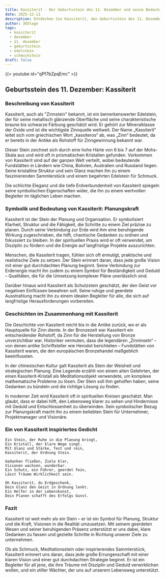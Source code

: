 ```yaml
---
title: Kassiterit - Der Geburtsstein des 11. Dezember und seine Bedeutung
date: 2025-12-11
description: Entdecken Sie Kassiterit, den Geburtsstein des 11. Dezember, der Planungskraft symbolisiert. Seine Symbolik und Geschichte werden Sie inspirieren.
author: 365tage
tags:
  - kassiterit
  - dezember
  - 11. dezember
  - geburtsstein
  - edelstein
  - schmuckstein
draft: false
---
```


{{< youtube id="qPf7bZpqEmc" >}}

## Geburtsstein des 11. Dezember: Kassiterit

### Beschreibung von Kassiterit

Kassiterit, auch als "Zinnstein" bekannt, ist ein bemerkenswerter Edelstein, der für seine metallisch glänzende Oberfläche und seine charakteristische braune bis schwarze Färbung geschätzt wird. Er gehört zur Mineralklasse der Oxide und ist die wichtigste Zinnquelle weltweit. Der Name „Kassiterit“ leitet sich vom griechischen Wort „kassiteros“ ab, was „Zinn“ bedeutet, da er bereits in der Antike als Rohstoff für Zinngewinnung bekannt war.

Dieser Stein zeichnet sich durch eine hohe Härte von 6 bis 7 auf der Mohs-Skala aus und wird oft in prismatischen Kristallen gefunden. Vorkommen von Kassiterit sind auf der ganzen Welt verteilt, wobei bedeutende Fundstätten in Ländern wie China, Bolivien, Australien und Russland liegen. Seine kristalline Struktur und sein Glanz machen ihn zu einem faszinierenden Sammlerstück und einem begehrten Edelstein für Schmuck.

Die schlichte Eleganz und die tiefe Erdverbundenheit von Kassiterit spiegeln seine symbolischen Eigenschaften wider, die ihn zu einem wertvollen Begleiter im täglichen Leben machen.

### Symbolik und Bedeutung von Kassiterit: Planungskraft

Kassiterit ist der Stein der Planung und Organisation. Er symbolisiert Klarheit, Struktur und die Fähigkeit, die Schritte zu einem Ziel präzise zu planen. Durch seine Verbindung zur Erde wird ihm eine beruhigende Wirkung zugeschrieben, die hilft, chaotische Gedanken zu ordnen und fokussiert zu bleiben. In der spirituellen Praxis wird er oft verwendet, um Disziplin zu fördern und die Energie auf langfristige Projekte auszurichten.

Menschen, die Kassiterit tragen, fühlen sich oft ermutigt, praktische und realistische Ziele zu setzen. Der Stein erinnert daran, dass jede große Vision mit einer gut durchdachten Planung beginnt. Seine Verbindung zur Erdenergie macht ihn zudem zu einem Symbol für Beständigkeit und Geduld – Qualitäten, die für die Umsetzung komplexer Pläne unerlässlich sind.

Darüber hinaus wird Kassiterit als Schutzstein geschätzt, der den Geist vor negativen Einflüssen bewahren soll. Seine ruhige und geerdete Ausstrahlung macht ihn zu einem idealen Begleiter für alle, die sich auf langfristige Herausforderungen vorbereiten.

### Geschichten im Zusammenhang mit Kassiterit

Die Geschichte von Kassiterit reicht bis in die Antike zurück, wo er als Hauptquelle für Zinn diente. In der Bronzezeit war Kassiterit ein entscheidender Rohstoff, da Zinn für die Herstellung von Bronze unverzichtbar war. Historiker vermuten, dass die legendären „Zinninseln“ – von denen antike Schriftsteller wie Herodot berichteten – Fundstätten von Kassiterit waren, die den europäischen Bronzehandel maßgeblich beeinflussten.

In der chinesischen Kultur galt Kassiterit als Stein der Weisheit und strategischen Planung. Eine Legende erzählt von einem alten Gelehrten, der einen Kassiterit-Kristall als Meditationsobjekt verwendete, um komplexe mathematische Probleme zu lösen. Der Stein soll ihm geholfen haben, seine Gedanken zu bündeln und die richtige Lösung zu finden.

In moderner Zeit wird Kassiterit oft in spirituellen Kreisen geschätzt. Man glaubt, dass er dabei hilft, den Lebensweg klarer zu sehen und Hindernisse mit Geduld und Entschlossenheit zu überwinden. Sein symbolischer Bezug zur Planungskraft macht ihn zu einem beliebten Stein für Unternehmer, Projektmanager und Visionäre.

### Ein von Kassiterit inspiriertes Gedicht

```
Ein Stein, der Ruhe in die Planung bringt,  
Ein Kristall, der klare Wege singt.  
Mit Glanz und Stärke, fest und rein,  
Kassiterit, der Ordnung Stein.  

Gedanken fließen, Ziele klar,  
Visionen wachsen, wunderbar.  
Ein Schutz, ein Führer, geerdet fein,  
Lässt Träume Wirklichkeit sein.  

Oh Kassiterit, du Erdgeschenk,  
Dein Glanz den Geist in Ordnung lenkt.  
Ein Helfer in der Lebenskunst,  
Dein Planen schafft des Erfolgs Gunst.  
```

### Fazit

Kassiterit ist weit mehr als ein Stein – er ist ein Symbol für Planung, Struktur und die Kraft, Visionen in die Realität umzusetzen. Mit seinem geerdeten Wesen und seiner beruhigenden Präsenz unterstützt er uns dabei, klare Gedanken zu fassen und gezielte Schritte in Richtung unserer Ziele zu unternehmen.

Ob als Schmuck, Meditationsstein oder inspirierendes Sammlerstück, Kassiterit erinnert uns daran, dass jede große Errungenschaft mit einer klaren Vision und einer gut durchdachten Strategie beginnt. Er ist ein Begleiter für all jene, die ihre Träume mit Disziplin und Geduld verwirklichen wollen, und ein stiller Wächter, der uns auf unserem Lebensweg unterstützt.